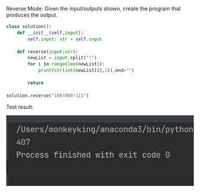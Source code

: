 Reverse Mode: Given the input/outputs shown, create the program that produces the output. 

```.py
class solution():
    def __init__(self,input):
        self.input: str = self.input

    def reverse(input:str):
        newList = input.split("!")
        for i in range(len(newList)):
            print(str(int(newList[i],2)),end="")

        return

solution.reverse("100!000!111")

```

Test result:

![Quiz19.png](https://github.com/cathymonkey/Unit_3/blob/main/Images/Quiz19.png)
